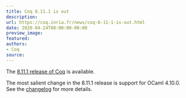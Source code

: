```yaml
---
title: Coq 8.11.1 is out
description:
url: https://coq.inria.fr/news/coq-8-11-1-is-out.html
date: 2020-04-24T00:00:00-00:00
preview_image:
featured:
authors:
- Coq
source:
---
```



<p>The <a href="https://github.com/coq/coq/releases/tag/V8.11.1">8.11.1 release of Coq</a> is available.</p>

<p>The most salient change in the 8.11.1 release is support for OCaml 4.10.0. See the <a href="https://coq.github.io/doc/V8.11.1/refman/changes.html#changes-in-8-11-1">changelog</a> for more details.</p>


 
